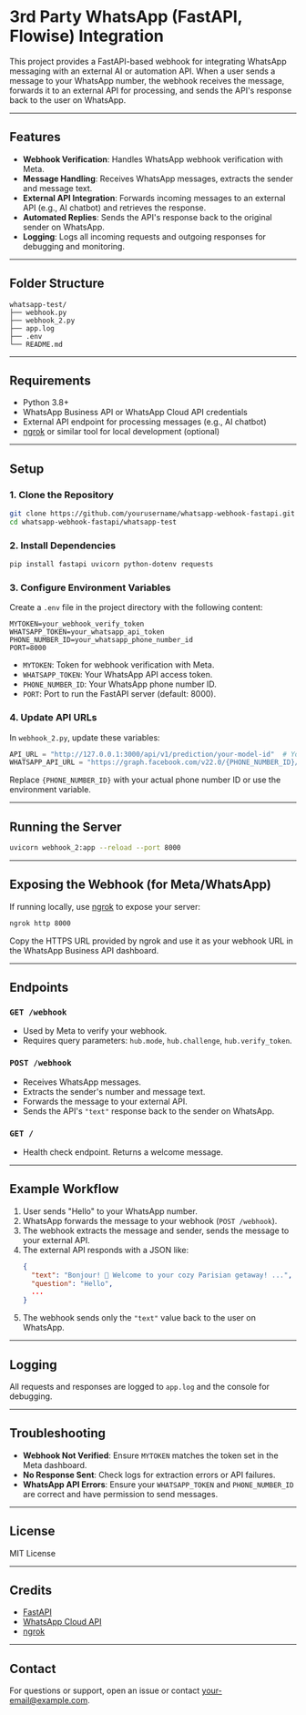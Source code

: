 # 3rd Party WhatsApp (FastAPI, Flowise) Integration

This project provides a FastAPI-based webhook for integrating WhatsApp messaging with an external AI or automation API. When a user sends a message to your WhatsApp number, the webhook receives the message, forwards it to an external API for processing, and sends the API's response back to the user on WhatsApp.

---

## Features

- **Webhook Verification**: Handles WhatsApp webhook verification with Meta.
- **Message Handling**: Receives WhatsApp messages, extracts the sender and message text.
- **External API Integration**: Forwards incoming messages to an external API (e.g., AI chatbot) and retrieves the response.
- **Automated Replies**: Sends the API's response back to the original sender on WhatsApp.
- **Logging**: Logs all incoming requests and outgoing responses for debugging and monitoring.

---

## Folder Structure

```
whatsapp-test/
├── webhook.py
├── webhook_2.py
├── app.log
├── .env
└── README.md
```

---

## Requirements

- Python 3.8+
- WhatsApp Business API or WhatsApp Cloud API credentials
- External API endpoint for processing messages (e.g., AI chatbot)
- [ngrok](https://ngrok.com/) or similar tool for local development (optional)

---

## Setup

### 1. Clone the Repository

```bash
git clone https://github.com/yourusername/whatsapp-webhook-fastapi.git
cd whatsapp-webhook-fastapi/whatsapp-test
```

### 2. Install Dependencies

```bash
pip install fastapi uvicorn python-dotenv requests
```

### 3. Configure Environment Variables

Create a `.env` file in the project directory with the following content:

```
MYTOKEN=your_webhook_verify_token
WHATSAPP_TOKEN=your_whatsapp_api_token
PHONE_NUMBER_ID=your_whatsapp_phone_number_id
PORT=8000
```

- `MYTOKEN`: Token for webhook verification with Meta.
- `WHATSAPP_TOKEN`: Your WhatsApp API access token.
- `PHONE_NUMBER_ID`: Your WhatsApp phone number ID.
- `PORT`: Port to run the FastAPI server (default: 8000).

### 4. Update API URLs

In `webhook_2.py`, update these variables:

```python
API_URL = "http://127.0.0.1:3000/api/v1/prediction/your-model-id"  # Your external API endpoint
WHATSAPP_API_URL = "https://graph.facebook.com/v22.0/{PHONE_NUMBER_ID}/messages"
```

Replace `{PHONE_NUMBER_ID}` with your actual phone number ID or use the environment variable.

---

## Running the Server

```bash
uvicorn webhook_2:app --reload --port 8000
```

---

## Exposing the Webhook (for Meta/WhatsApp)

If running locally, use [ngrok](https://ngrok.com/) to expose your server:

```bash
ngrok http 8000
```

Copy the HTTPS URL provided by ngrok and use it as your webhook URL in the WhatsApp Business API dashboard.

---

## Endpoints

### `GET /webhook`

- Used by Meta to verify your webhook.
- Requires query parameters: `hub.mode`, `hub.challenge`, `hub.verify_token`.

### `POST /webhook`

- Receives WhatsApp messages.
- Extracts the sender's number and message text.
- Forwards the message to your external API.
- Sends the API's `"text"` response back to the sender on WhatsApp.

### `GET /`

- Health check endpoint. Returns a welcome message.

---

## Example Workflow

1. User sends "Hello" to your WhatsApp number.
2. WhatsApp forwards the message to your webhook (`POST /webhook`).
3. The webhook extracts the message and sender, sends the message to your external API.
4. The external API responds with a JSON like:
    ```json
    {
      "text": "Bonjour! 🌟 Welcome to your cozy Parisian getaway! ...",
      "question": "Hello",
      ...
    }
    ```
5. The webhook sends only the `"text"` value back to the user on WhatsApp.

---

## Logging

All requests and responses are logged to `app.log` and the console for debugging.

---

## Troubleshooting

- **Webhook Not Verified**: Ensure `MYTOKEN` matches the token set in the Meta dashboard.
- **No Response Sent**: Check logs for extraction errors or API failures.
- **WhatsApp API Errors**: Ensure your `WHATSAPP_TOKEN` and `PHONE_NUMBER_ID` are correct and have permission to send messages.

---

## License

MIT License

---

## Credits

- [FastAPI](https://fastapi.tiangolo.com/)
- [WhatsApp Cloud API](https://developers.facebook.com/docs/whatsapp/cloud-api)
- [ngrok](https://ngrok.com/)

---

## Contact

For questions or support, open an issue or contact [your-email@example.com](mailto:your-email@example.com).